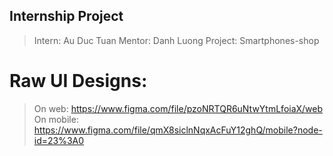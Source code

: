 ## Internship Project

> Intern: Au Duc Tuan
> Mentor: Danh Luong
> Project: Smartphones-shop


# Raw UI Designs:
> On web: https://www.figma.com/file/pzoNRTQR6uNtwYtmLfoiaX/web
> On mobile: https://www.figma.com/file/qmX8siclnNqxAcFuY12ghQ/mobile?node-id=23%3A0
